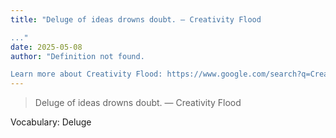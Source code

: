 ```yaml
---
title: "Deluge of ideas drowns doubt. — Creativity Flood

..."
date: 2025-05-08
author: "Definition not found.

Learn more about Creativity Flood: https://www.google.com/search?q=Creativity+Flood"
---
```


> Deluge of ideas drowns doubt. — Creativity Flood

Vocabulary: Deluge
